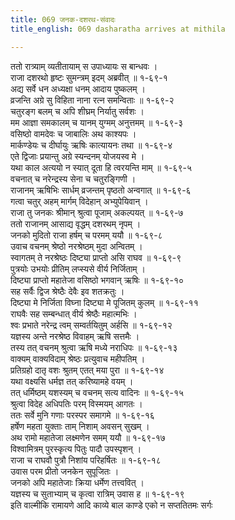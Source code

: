 ```yaml
---
title: 069 जनक-दशरथ-संवादः
title_english: 069 dasharatha arrives at mithila

---
```

<div class="audioEmbed"  caption="श्रीराम-हरिसीताराममूर्ति-घनपाठिभ्यां वचनम्" src="https://archive.org/download/Ramayana-recitation-Sriram-harisItArAmamUrti-Ghanapaati-v2/Kanda_1/Kanda_1_BK-069-Janaka_Dasharatha_Samvadhaha.mp3"></div>

ततो रात्र्याम् व्यतीतायाम् स उपाध्यायः स बान्धवः ।  
राजा दशरथो हृष्टः सुमन्त्रम् इदम् अब्रवीत् ॥ १-६९-१  
अद्य सर्वे धन अध्यक्षा धनम् आदाय पुष्कलम् ।  
व्रजन्ति अग्रे सु विहिता नाना रत्न समन्विताः ॥ १-६९-२  
चतुरङ्ग बलम् च अपि शीघ्रम् निर्यातु सर्वशः ।  
मम आज्ञा समकालम् च यानम् युग्मम् अनुत्तमम् ॥ १-६९-३  
वसिष्ठो वामदेवः च जाबालिः अथ काश्यपः ।  
मार्कण्डेयः च दीर्घायुः ऋषिः कात्यायनः तथा ॥ १-६९-४  
एते द्विजाः प्रयान्तु अग्रे स्यन्दनम् योजयस्व मे ।  
यथा काल अत्ययो न स्यात् दूता हि त्वरयन्ति माम् ॥ १-६९-५  
वचनात् च नरेन्द्रस्य सेना च चतुरङ्गिणी ।  
राजानम् ऋषिभिः सार्धम् व्रजन्तम् पृष्ठतो अन्वगात् ॥ १-६९-६  
गत्वा चतुर् अहम् मार्गम् विदेहान् अभ्युपेयिवान् ।  
राजा तु जनकः श्रीमान् श्रुत्वा पूजाम् अकल्पयत् ॥ १-६९-७  
ततो राजानम् आसाद्य वृद्धम् दशरथम् नृपम् ।  
जनको मुदितो राजा हर्षम् च परमम् ययौ ॥ १-६९-८  
उवाच वचनम् श्रेष्ठो नरश्रेष्ठम् मुदा अन्वितम् ।  
स्वागतम् ते नरश्रेष्ठः दिष्ट्या प्राप्तो असि राघव ॥ १-६९-९  
पुत्रयोः उभयोः प्रीतिम् लप्स्यसे वीर्य निर्जिताम् ।  
दिष्ट्या प्राप्तो महातेजा वसिष्ठो भगवान् ऋषिः ॥ १-६९-१०  
सह सर्वैः द्विज श्रेष्ठैः देवैः इव शतक्रतुः ।  
दिष्ट्या मे निर्जिता विघ्ना दिष्ट्या मे पूजितम् कुलम् ॥ १-६९-११  
राघवैः सह सम्बन्धात् वीर्य श्रेष्ठैः महात्मभिः ।  
श्वः प्रभाते नरेन्द्र त्वम् सम्वर्तयितुम् अर्हसि ॥ १-६९-१२  
यज्ञस्य अन्ते नरश्रेष्ठ विवाहम् ऋषि सत्तमैः ।  
तस्य तत् वचनम् श्रुत्वा ऋषि मध्ये नराधिपः ॥ १-६९-१३  
वाक्यम् वाक्यविदाम् श्रेष्ठः प्रत्युवाच महीपतिम् ।  
प्रतिग्रहो दातृ वशः श्रुतम् एतत् मया पुरा ॥ १-६९-१४  
यथा वक्ष्यसि धर्मज्ञ तत् करिष्यामहे वयम् ।  
तत् धर्मिष्ठम् यशस्यम् च वचनम् सत्य वादिनः ॥ १-६९-१५  
श्रुत्वा विदेह अधिपतिः परम् विस्मयम् आगतः ।  
ततः सर्वे मुनि गणाः परस्पर समागमे ॥ १-६९-१६  
हर्षेण महता युक्ताः ताम् निशाम् अवसन् सुखम् ।  
अथ रामो महातेजा लक्ष्मणेन समम् ययौ ॥ १-६९-१७  
विश्वामित्रम् पुरस्कृत्य पितुः पादौ उपस्पृशन् ।  
राजा च राघवौ पुत्रौ निशांय परिहर्षितः ॥ १-६९-१८  
उवास परम प्रीतो जनकेन सुपूजितः ।  
जनको अपि महातेजाः क्रिया धर्मेण तत्त्ववित् ।  
यज्ञस्य च सुताभ्याम् च कृत्वा रात्रिम् उवास ह ॥ १-६९-१९  
इति वाल्मीकि रामायणे आदि काव्ये बाल काण्डे एको न सप्ततितमः सर्गः